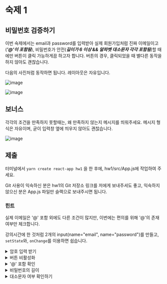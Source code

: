 # 숙제 1

## 비밀번호 검증하기

이번 숙제에서는 email과 password를 입력받아 실제 회원가입처럼 진짜 이메일이고(**_'@'이 포함됨_**), 비밀번호가 안전(**_길이가 6 이상 && 알파벳 대소문자 각각 포함됨_**)할 때에만 버튼이 클릭 가능하게끔 하고자 합니다.
버튼의 경우, 클릭되었을 때 별다른 동작을 하지 않아도 괜찮습니다.

다음의 사진처럼 동작하면 됩니다. 레이아웃은 자유입니다.

![image](https://user-images.githubusercontent.com/5348027/82224506-dd7aa780-995e-11ea-8b03-436f0c0954b6.png)

![image](https://user-images.githubusercontent.com/5348027/82224580-faaf7600-995e-11ea-91d8-8b987adcdd2f.png)

## 보너스

각각의 조건을 만족하지 못할때는, 왜 만족하지 않는지 메시지를 띄워주세요. 메시지 형식은 자유이며, 굳이 입력창 옆에 띄우지 않아도 괜찮습니다.

![image](https://user-images.githubusercontent.com/5348027/82225110-b5d80f00-995f-11ea-8f77-3308be8de78a.png)

## 제출

터미널에서
`yarn create react-app hw1`
을 한 후에, hw1/src/App.js에 작업하여 주세요.

Git 사용이 익숙하신 분은 hw1의 Git 저장소 링크를 저에게 보내주셔도 좋고, 익숙하지 않으신 분은 App.js 파일만 슬랙으로 보내주시면 됩니다.

### 힌트

실제 이메일은 '@' 포함 외에도 다른 조건이 많지만, 이번에는 편의를 위해 '@'의 존재 여부만 체크합니다.

강의시간에 한 것처럼 2개의 input(name="email", name="password")를 만들고, `setState`와, `onChange`를 이용하면 쉽습니다.

<details>
  <summary>암호 입력 받기</summary>
  
```input```의 ```type```을 ```"password"```로 설정하면 암호 입력칸을 만들 수 있습니다.
</details>

<details>
  <summary>버튼 비활성화</summary>
  
```button```의 ```disabled``` 속성을 이용하면 버튼의 활성화 여부를 결정할 수 있습니다.
</details>

<details>
  <summary>'@' 포함 확인</summary>
  
```console.log("abc".includes('@'))```

</details>

<details>
  <summary>비밀번호의 길이</summary>
  
```console.log("abc".length)```
</details>

<details>
  <summary>대소문자 여부 확인하기</summary>
  소문자: https://stackoverflow.com/questions/2830826/javascript-checking-for-any-lowercase-letters-in-a-string
</details>
